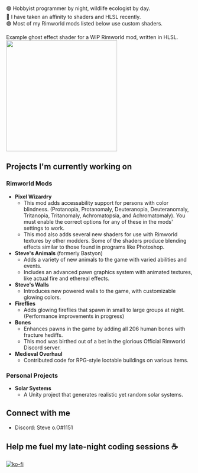 🟢 Hobbyist programmer by night, wildlife ecologist by day.<br>
🔵 I have taken an affinity to shaders and HLSL recently.<br>
🟣 Most of my Rimworld mods listed below use custom shaders.<br>

Example ghost effect shader for a WIP Rimworld mod, written in HLSL.<br>
<img src="https://github.com/Scurvyez/Scurvyez/blob/main/Animation65.gif" width="300" height="300">

## Projects I'm currently working on

### Rimworld Mods
- **Pixel Wizardry**
    - This mod adds accessability support for persons with color blindness. (Protanopia, Protanomaly, Deuteranopia, Deuteranomaly, Tritanopia, Tritanomaly, Achromatopsia, and Achromatomaly). You must enable the correct options for any of these in the mods' settings to work.
    - This mod also adds several new shaders for use with Rimworld textures by other modders. Some of the shaders produce blending effects similar to those found in programs like Photoshop.
- **Steve's Animals** (formerly Bastyon)
    - Adds a variety of new animals to the game with varied abilities and events.
    - Includes an advanced pawn graphics system with animated textures, like actual fire and ethereal effects.
- **Steve's Walls**
    - Introduces new powered walls to the game, with customizable glowing colors.
- **Fireflies**
    - Adds glowing fireflies that spawn in small to large groups at night. (Performance improvements in progress)
- **Bones**
    - Enhances pawns in the game by adding all 206 human bones with fracture hediffs.
    - This mod was birthed out of a bet in the glorious Official Rimworld Discord server.
- **Medieval Overhaul**
    - Contributed code for RPG-style lootable buildings on various items.

### Personal Projects
- **Solar Systems**
    - A Unity project that generates realistic yet random solar systems.

## Connect with me

- Discord: Steve o.O#1151

## Help me fuel my late-night coding sessions ☕

[![ko-fi](https://ko-fi.com/img/githubbutton_sm.svg)](https://ko-fi.com/B0B84LOQ1)
